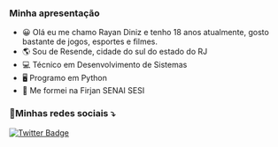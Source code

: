 ### Minha apresentação
- 😀 Olá eu me chamo Rayan Diniz e tenho 18 anos atualmente, gosto bastante de jogos, esportes e filmes.
- 🌎 Sou de Resende, cidade do sul do estado do RJ
- 💻 Técnico em Desenvolvimento de Sistemas
- 🖥 Programo em Python 
- 📘 Me formei na Firjan SENAI SESI
### 🔗Minhas redes sociais ⤵
[![Twitter Badge](https://img.shields.io/badge/-Twitter-1ca0f1?style=flat-square&labelColor=1ca0f1&logo=twitter&logoColor=white&link=https://twitter.com/Hagasha1)](https://twitter.com/Hagasha1)

